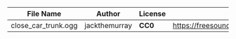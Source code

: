 | File Name        | Author   | License   | Link                            |
|------------------|----------|-----------|---------------------------------|
| close_car_trunk.ogg | jackthemurray | **CC0** | https://freesound.org/people/jackthemurray/sounds/433591/ |